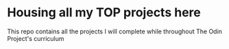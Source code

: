 # Housing all my TOP projects here

This repo contains all the projects I will complete while throughout The Odin Project's curriculum
